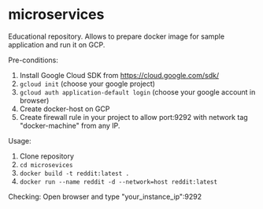 # microservices

Educational repository. Allows to prepare docker image for sample application and run it on GCP.

Pre-conditions:

1. Install  Google Cloud SDK from https://cloud.google.com/sdk/
2. ```gcloud init``` (choose your google project)
3. ```gcloud auth application-default login``` (choose your google account in browser)
4. Create docker-host on GCP
5. Create firewall rule in your project to allow port:9292 with network tag "docker-machine" from any IP.

Usage:

1. Clone repository
2. ```cd microsevices```
3. ```docker build -t reddit:latest .```
4. ```docker run --name reddit -d --network=host reddit:latest```

Checking: Open browser and type "your_instance_ip":9292
